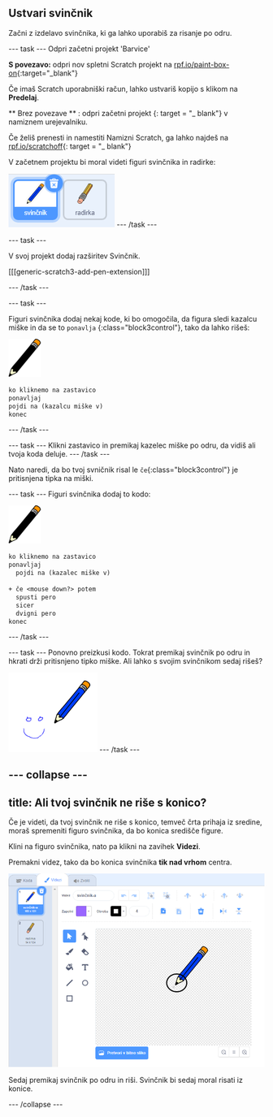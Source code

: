 ## Ustvari svinčnik

Začni z izdelavo svinčnika, ki ga lahko uporabiš za risanje po odru.

\--- task \--- Odpri začetni projekt 'Barvice'

**S povezavo:** odpri nov spletni Scratch projekt na [rpf.io/paint-box-on](http://rpf.io/paint-box-on){:target="_blank"}

Če imaš Scratch uporabniški račun, lahko ustvariš kopijo s klikom na **Predelaj**.

** Brez povezave ** : odpri začetni projekt [ ](http://rpf.io/p/en/paint-box-go) {: target = "_ blank"} v namiznem urejevalniku.

Če želiš prenesti in namestiti Namizni Scratch, ga lahko najdeš na [rpf.io/scratchoff](http://rpf.io/scratchoff){: target = "_ blank"}

V začetnem projektu bi moral videti figuri svinčnika in radirke:

![posnetek zaslona](images/paint-starter.png) \--- /task \---

\--- task \---

V svoj projekt dodaj razširitev Svinčnik.

[[[generic-scratch3-add-pen-extension]]]

\--- /task \---

\--- task \---

Figuri svinčnika dodaj nekaj kode, ki bo omogočila, da figura sledi kazalcu miške in da se to `ponavlja` {:class="block3control"}, tako da lahko rišeš:

![svinčnik](images/pencil.png)

```blocks3
ko kliknemo na zastavico
ponavljaj
pojdi na (kazalcu miške v)
konec
```

\--- /task \---

\--- task \--- Klikni zastavico in premikaj kazelec miške po odru, da vidiš ali tvoja koda deluje. \--- /task \---

Nato naredi, da bo tvoj svničnik risal le `če`{:class="block3control"} je pritisnjena tipka na miški.

\--- task \--- Figuri svinčnika dodaj to kodo:

![svinčnik](images/pencil.png)

```blocks3
ko kliknemo na zastavico
ponavljaj
  pojdi na (kazalec miške v)

+ če <mouse down?> potem
  spusti pero
  sicer
  dvigni pero
konec
```

\--- /task \---

\--- task \--- Ponovno preizkusi kodo. Tokrat premikaj svinčnik po odru in hkrati drži pritisnjeno tipko miške. Ali lahko s svojim svinčnikom sedaj rišeš?

![posnetek zaslona](images/paint-draw.png) \--- /task \---

## \--- collapse \---

## title: Ali tvoj svinčnik ne riše s konico?

Če je videti, da tvoj svinčnik ne riše s konico, temveč črta prihaja iz sredine, moraš spremeniti figuro svinčnika, da bo konica središče figure.

Klini na figuro svinčnika, nato pa klikni na zavihek **Videzi**.

Premakni videz, tako da bo konica svinčnika **tik nad vrhom** centra.

![Sredina videza](images/costume-center-annotated.png)

Sedaj premikaj svinčnik po odru in riši. Svinčnik bi sedaj moral risati iz konice.

\--- /collapse \---